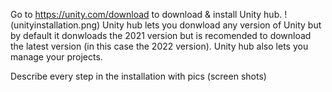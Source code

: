 Go to https://unity.com/download to download & install Unity hub.
!(unityinstallation.png)
 Unity hub  lets you donwload any version of Unity but by default it donwloads the 2021 version but is recomended to download the latest version (in this case the 2022 version). Unity hub also lets you manage your projects. 

Describe every step in the installation with pics (screen shots)
